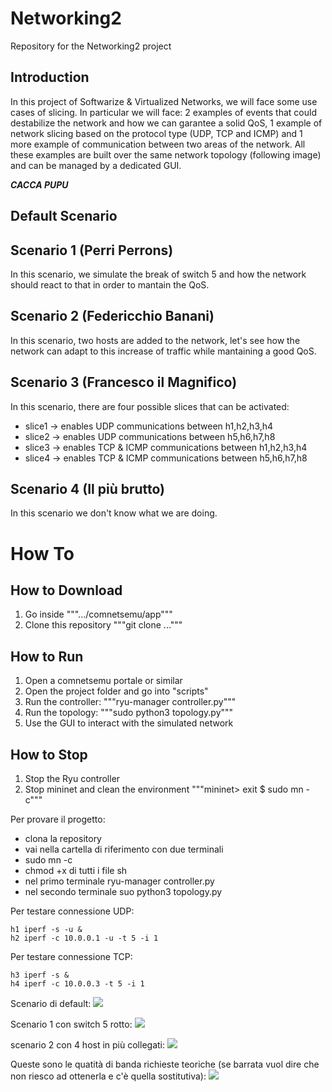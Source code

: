 # Networking2
Repository for the Networking2 project

## Introduction
In this project of Softwarize & Virtualized Networks, we will face some use cases of slicing. In particular we will face: 2 examples of events that could destabilize the network and how we can garantee a solid QoS, 1 example of network slicing based on the protocol type (UDP, TCP and ICMP) and 1 more example of communication between two areas of the network. All these examples are built over the same network topology (following image) and can be managed by a dedicated GUI.  

***CACCA PUPU***


## Default Scenario


## Scenario 1 (Perri Perrons)
In this scenario, we simulate the break of switch 5 and how the network should react to that in order to mantain the QoS.


## Scenario 2 (Federicchio Banani)
In this scenario, two hosts are added to the network, let's see how the network can adapt to this increase of traffic while mantaining a good QoS.


## Scenario 3 (Francesco il Magnifico)
In this scenario, there are four possible slices that can be activated:
  - slice1 -> enables UDP communications between h1,h2,h3,h4
  - slice2 -> enables UDP communications between h5,h6,h7,h8
  - slice3 -> enables TCP & ICMP communications between h1,h2,h3,h4
  - slice4 -> enables TCP & ICMP communications between h5,h6,h7,h8

## Scenario 4 (Il più brutto)
In this scenario we don't know what we are doing.

# How To 
## How to Download
1. Go inside """.../comnetsemu/app"""
2. Clone this repository """git clone ..."""

## How to Run
1. Open a comnetsemu portale or similar
2. Open the project folder and go into "scripts"
3. Run the controller: """ryu-manager controller.py"""
4. Run the topology: """sudo python3 topology.py"""
5. Use the GUI to interact with the simulated network

## How to Stop
1. Stop the Ryu controller
2. Stop mininet and clean the environment """mininet> exit  $ sudo mn -c"""

Per provare il progetto:
- clona la repository
- vai nella cartella di riferimento con due terminali
- sudo mn -c
- chmod +x di tutti i file sh
- nel primo terminale ryu-manager controller.py
- nel secondo terminale suo python3 topology.py

Per testare connessione UDP:
```
h1 iperf -s -u &
h2 iperf -c 10.0.0.1 -u -t 5 -i 1
```  
Per testare connessione TCP:  
```
h3 iperf -s &
h4 iperf -c 10.0.0.3 -t 5 -i 1
```  

Scenario di default:
![](images/default.jpg)

Scenario 1 con switch 5 rotto:
![](images/scenario1.jpg)

scenario 2 con 4 host in più collegati:
![](images/scenario2.jpg)

Queste sono le quatità di banda richieste teoriche (se barrata vuol dire che non riesco ad ottenerla e c'è quella sostitutiva):
![](images/QoS.jpg)
